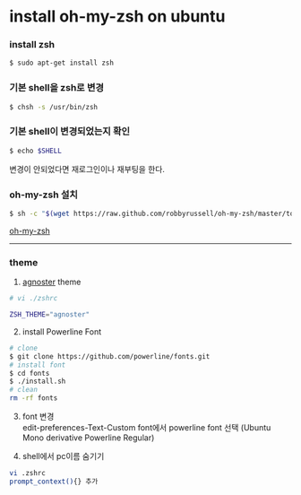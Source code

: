 # install oh-my-zsh on ubuntu

### install zsh
```bash
$ sudo apt-get install zsh
```

### 기본 shell을 zsh로  변경
```bash
$ chsh -s /usr/bin/zsh
```

### 기본 shell이 변경되었는지 확인
```bash
$ echo $SHELL
```
변경이 안되었다면 재로그인이나 재부팅을 한다.

### oh-my-zsh 설치
```bash
$ sh -c "$(wget https://raw.github.com/robbyrussell/oh-my-zsh/master/tools/install.sh -O -)"
```
[oh-my-zsh](https://ohmyz.sh)

---

### theme

1. [agnoster](https://gist.github.com/agnoster/3712874) theme
```bash
# vi ./zshrc

ZSH_THEME="agnoster"
```

2. install Powerline Font
```bash
# clone
$ git clone https://github.com/powerline/fonts.git
# install font
$ cd fonts
$ ./install.sh
# clean
rm -rf fonts
```

3. font 변경  
edit-preferences-Text-Custom font에서 powerline font 선택
(Ubuntu Mono derivative Powerline Regular)

4. shell에서 pc이름 숨기기
```bash
vi .zshrc
prompt_context(){} 추가
```
